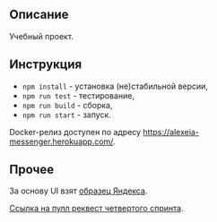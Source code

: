 ## Описание

Учебный проект.

## Инструкция

- `npm install` - установка (не)стабильной версии,
- `npm run test` - тестирование,
- `npm run build` - сборка,
- `npm run start` - запуск.

Docker-релиз доступен по адресу https://alexeia-messenger.herokuapp.com/.

## Прочее

За основу UI взят [образец Яндекса](https://www.figma.com/file/jF5fFFzgGOxQeB4CmKWTiE/Chat_external_link).

[Ссылка на пулл реквест четвертого спринта](https://github.com/AlexeiA/middle.messenger.praktikum.yandex/pull/29).
